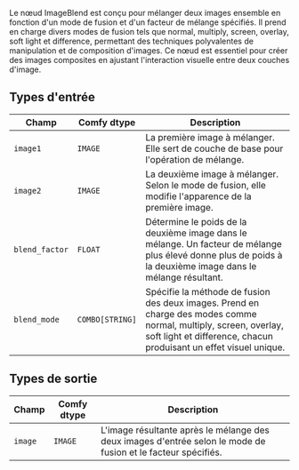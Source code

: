 
Le nœud ImageBlend est conçu pour mélanger deux images ensemble en fonction d'un mode de fusion et d'un facteur de mélange spécifiés. Il prend en charge divers modes de fusion tels que normal, multiply, screen, overlay, soft light et difference, permettant des techniques polyvalentes de manipulation et de composition d'images. Ce nœud est essentiel pour créer des images composites en ajustant l'interaction visuelle entre deux couches d'image.

## Types d'entrée

| Champ         | Comfy dtype | Description                                                                       |
|---------------|-------------|-----------------------------------------------------------------------------------|
| `image1`      | `IMAGE`     | La première image à mélanger. Elle sert de couche de base pour l'opération de mélange. |
| `image2`      | `IMAGE`     | La deuxième image à mélanger. Selon le mode de fusion, elle modifie l'apparence de la première image. |
| `blend_factor`| `FLOAT`     | Détermine le poids de la deuxième image dans le mélange. Un facteur de mélange plus élevé donne plus de poids à la deuxième image dans le mélange résultant. |
| `blend_mode`  | `COMBO[STRING]` | Spécifie la méthode de fusion des deux images. Prend en charge des modes comme normal, multiply, screen, overlay, soft light et difference, chacun produisant un effet visuel unique. |

## Types de sortie

| Champ | Comfy dtype | Description                                                              |
|-------|-------------|--------------------------------------------------------------------------|
| `image`| `IMAGE`     | L'image résultante après le mélange des deux images d'entrée selon le mode de fusion et le facteur spécifiés. |